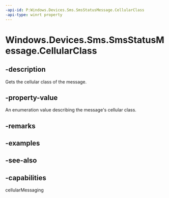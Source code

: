 ```yaml
---
-api-id: P:Windows.Devices.Sms.SmsStatusMessage.CellularClass
-api-type: winrt property
---
```


<!-- Property syntax
public Windows.Devices.Sms.CellularClass CellularClass { get; }
-->

# Windows.Devices.Sms.SmsStatusMessage.CellularClass

## -description
Gets the cellular class of the message.

## -property-value
An enumeration value describing the message's cellular class.

## -remarks

## -examples

## -see-also


## -capabilities
cellularMessaging